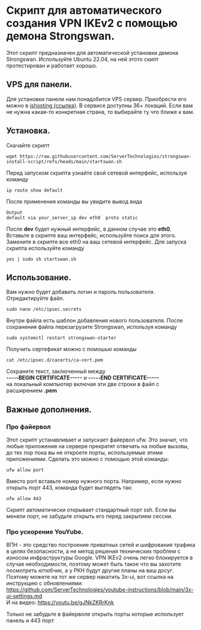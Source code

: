 # Скрипт для автоматического создания VPN IKEv2 с помощью демона Strongswan.
Этот скрипт предназначен для автоматической установки демона Strongswan. Используйте Ubuntu 22.04, на ней этото скипт протестирован и работает хорошо.

## VPS для панели.
Для установки панели нам понадобится VPS сервер. Приобрести его можно в <a href="https://bit.ly/3rOqvPE)" target="_blank">ishosting (ссылка)</a>.
В сервисе доступны 36+ локаций. Если вам не нужна какая-то конкретная страна, то выбирайте ту что ближе к вам.

## Установка.
Скачайте скрипт
```
wget https://raw.githubusercontent.com/ServerTechnologies/strongswan-install-script/refs/heads/main/startswan.sh
```
Перед запуском скрипта узнайте свой сетевой интерфейс, используя команду
```
ip route show default
```
После применения команды вы увидите вывод вида
```
Output
default via your_server_ip dev eth0  proto static
```
После **dev** будет нужный интерфейc, в данном случае это **eth0**. Вставьте в скрипте ваш интерфейс, используйте поиск для этого. Замените в скрипте все eth0 на ваш сетевой интерфейс.
Для запуска скрипта используйте команду
```
yes | sudo sh startswan.sh
```


## Использование.

Вам нужно будет добавить логин и пароль пользователя.
Отредактируйте файл.
```
sudo nano /etc/ipsec.secrets
```
Внутри файла есть шаблон добавления нового пользователя.
После сохранения файла перезагрузите Strongswan, используя команду
```
sudo systemctl restart strongswan-starter
```

Получить сертефикат можно с помошью команды
```
cat /etc/ipsec.d/cacerts/ca-cert.pem
```
Сохраните текст, заключенный между
</br>**-----BEGIN CERTIFICATE-----** и **-----END CERTIFICATE-----**</br>
на локальный компьютер включая эти две строки в файл с расширением **.pem**

## Важные дополнения.
### Про файервол
Этот скрипт устанавливает и запускает файервол ufw. Это значит, что любые приложения на сервере прекратят отвечать на любые вызовы, до тех пор пока вы не откроете порты, используемые этими приложениями. Сделать это можно с помощью этой команды:
```
ufw allow port
```

Вместо port вставьте номер нужного порта. Например, если нужно открыть порт 443, команда будет выглядеть так:
```
ufw allow 443
```

Скрипт автоматически открывает стандартный порт ssh. Если вы меняли порт, не забудьте открыть его перед закрытием сессии.

### Про ускорение YouYube.
ВПН - это средство построение приватных сетей и шифрования трафика в целях безопасности, а не метод решения технических проблем с износом инфраструктуры Google. VPN IKEv2 очень легко блокируется в случае необходимости, поэтому может быть такое что вы захотите посмотреть ютюбчик, а у РКН будут другие планы на ваш досуг. Поэтому можете на тот же сервер накатить 3x-ui, вот ссылка на инструкцию с обновлениями:\
https://github.com/ServerTechnologies/youtube-instructions/blob/main/3x-ui-settings.md
\
И на видео:
https://youtu.be/gJNkZKRrKnk

Только не забудьте в файерволе открыть порты которые использует панель и 443 порт